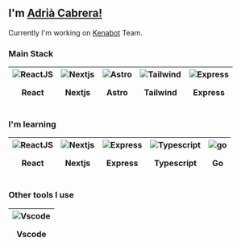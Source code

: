 ## I'm [Adrià Cabrera!](https://github.com/Luqueee/)
Currently I'm working on [Kenabot](https://github.com/Kenabot) Team.


### Main Stack
| <div><img src="https://skillicons.dev/icons?i=react" alt="ReactJS" /> <p>React</p> </div> | <div><img src="https://skillicons.dev/icons?i=nextjs" alt="Nextjs" /> <p>Nextjs</p> </div> | <div><img src="https://skillicons.dev/icons?i=astro" alt="Astro" /> <p>Astro</p> </div> | <div><img src="https://skillicons.dev/icons?i=tailwind" alt="Tailwind" /> <p>Tailwind</p> </div> | <div><img src="https://skillicons.dev/icons?i=express" alt="Express" /> <p>Express</p> </div> |
| --- | --- | --- | --- | --- |

### I'm learning
| <div><img src="https://skillicons.dev/icons?i=react" alt="ReactJS" /> <p>React</p> </div> | <div><img src="https://skillicons.dev/icons?i=nextjs" alt="Nextjs" /> <p>Nextjs</p> </div> | <div><img src="https://skillicons.dev/icons?i=express" alt="Express" /> <p>Express</p> </div> | <div><img src="https://skillicons.dev/icons?i=typescript" alt="Typescript" /> <p>Typescript</p> </div> | <div><img src="https://skillicons.dev/icons?i=go" alt="go" /> <p>Go</p> </div>
| --- | --- | --- | --- | --- |

### Other tools I use
 | <div><img src="https://skillicons.dev/icons?i=vscode" alt="Vscode" /> <p>Vscode</p> </div> |
| --- |
